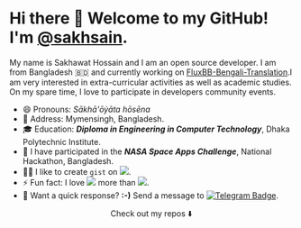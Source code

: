 # Hi there 👋 Welcome to my GitHub! I'm <a href="https://github.com/sakhsain">@sakhsain</a>. 
My name is Sakhawat Hossain and I am an open source developer. I am from Bangladesh 🇧🇩 and currently working on [FluxBB-Bengali-Translation](https://gitHub.com/sakhsain/FluxBB-Bengali-Translation).I am very interested in extra-curricular activities as well as academic studies. On my spare time, I love to participate in developers community events.

- 😄 Pronouns: _Sākhā'ōẏāta hōsēna_
- 🚩 Address: Mymensingh, Bangladesh.
- 🎓 Education: ***Diploma in Engineering in Computer Technology***, Dhaka Polytechnic Institute.  
- 🎲 I have participated in the ***NASA Space Apps Challenge***, National Hackathon, Bangladesh. 
- 👨‍💻 I like to create `gist` on <img src="https://img.shields.io/badge/-black?style=flat&logo=Github">.
- ⚡ Fun fact: I love <img src="https://img.shields.io/badge/-white?style=flat&logo=CodeIgniter"> more than <img src="https://img.shields.io/badge/-white?style=flat&logo=Laravel">.
- 📩 Want a quick response? **:⁠-⁠)** Send a message to [![Telegram Badge](https://img.shields.io/badge/-@sakhsain-black?style=flat&logo=Telegram&logoColor=#0088cc&link=sakhsain)](https://t.me/sakhsain).
<p align="center">
Check out my repos ⬇️  
</p>
